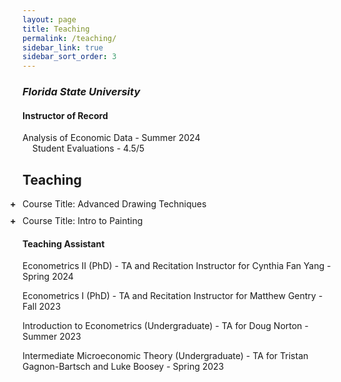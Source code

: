```yaml
---
layout: page
title: Teaching
permalink: /teaching/
sidebar_link: true
sidebar_sort_order: 3
---
```


### *Florida State University*

#### Instructor of Record

Analysis of Economic Data - Summer 2024 <br>
<span style="color:gray-6">
&nbsp;&nbsp;&nbsp;&nbsp;Student Evaluations - 4.5/5
</span>

## Teaching

<style>
  summary {
    list-style: none; /* Removes the default arrow */
    cursor: pointer;
    position: relative;
  }

  summary::before {
    content: '+';
    position: absolute;
    left: -20px; /* Adjust the position as needed */
    font-weight: bold;
  }

  details[open] summary::before {
    content: '-'; /* Change the symbol when expanded */
  }

  details {
    margin-bottom: 10px;
  }
</style>

<details>
  <summary>Course Title: Advanced Drawing Techniques</summary>
  <p><strong>Description:</strong> A deep dive into advanced drawing techniques, focusing on shading, perspective, and composition.</p>
  <p><strong>Year:</strong> 2023</p>
  <p><strong>Topics:</strong> Portrait Drawing, Figure Studies, Landscape Sketching</p>
</details>

<details>
  <summary>Course Title: Intro to Painting</summary>
  <p><strong>Description:</strong> An introduction to various painting methods and media, including oil and acrylic.</p>
  <p><strong>Year:</strong> 2022</p>
  <p><strong>Topics:</strong> Color Theory, Brush Techniques, Canvas Preparation</p>
</details>

  

#### Teaching Assistant

Econometrics II (PhD) - TA and Recitation Instructor for Cynthia Fan Yang - Spring 2024

Econometrics I (PhD) - TA and Recitation Instructor for Matthew Gentry - Fall 2023

Introduction to Econometrics (Undergraduate) - TA for Doug Norton - Summer 2023

Intermediate Microeconomic Theory (Undergraduate) - TA for Tristan Gagnon-Bartsch and Luke Boosey - Spring 2023
